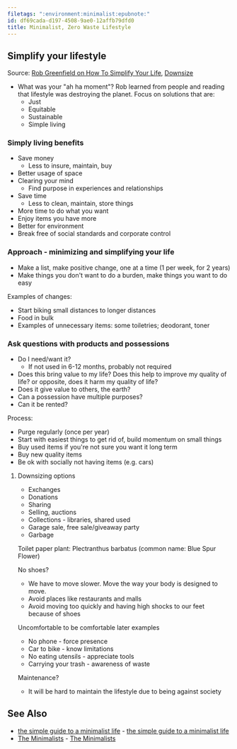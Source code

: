 ```yaml
---
filetags: ":environment:minimalist:epubnote:"
id: df69cada-d197-4508-9ae0-12affb79dfd0
title: Minimalist, Zero Waste Lifestyle
---
```


## Simplify your lifestyle

Source: [Rob Greenfield on How To Simplify Your
Life](https://www.youtube.com/watch?v=KgcFxfL3MOc),
[Downsize](https://www.robgreenfield.md/downsize/)

- What was your "ah ha moment"? Rob learned from people and reading that
  lifestyle was destroying the planet. Focus on solutions that are:
  - Just
  - Equitable
  - Sustainable
  - Simple living

### Simply living benefits

- Save money
  - Less to insure, maintain, buy
- Better usage of space
- Clearing your mind
  - Find purpose in experiences and relationships
- Save time
  - Less to clean, maintain, store things
- More time to do what you want
- Enjoy items you have more
- Better for environment
- Break free of social standards and corporate control

### Approach - minimizing and simplifying your life

- Make a list, make positive change, one at a time (1 per week, for 2
  years)
- Make things you don't want to do a burden, make things you want to do
  easy

Examples of changes:

- Start biking small distances to longer distances
- Food in bulk
- Examples of unnecessary items: some toiletries; deodorant, toner

### Ask questions with products and possessions

- Do I need/want it?
  - If not used in 6-12 months, probably not required
- Does this bring value to my life? Does this help to improve my quality
  of life? or opposite, does it harm my quality of life?
- Does it give value to others, the earth?
- Can a possession have multiple purposes?
- Can it be rented?

Process:

- Purge regularly (once per year)
- Start with easiest things to get rid of, build momentum on small
  things
- Buy used items if you're not sure you want it long term
- Buy new quality items
- Be ok with socially not having items (e.g. cars)

1.  Downsizing options

    - Exchanges
    - Donations
    - Sharing
    - Selling, auctions
    - Collections - libraries, shared used
    - Garage sale, free sale/giveaway party
    - Garbage

    Toilet paper plant: Plectranthus barbatus (common name: Blue Spur
    Flower)

    No shoes?

    - We have to move slower. Move the way your body is designed to
      move.
    - Avoid places like restaurants and malls
    - Avoid moving too quickly and having high shocks to our feet
      because of shoes

    Uncomfortable to be comfortable later examples

    - No phone - force presence
    - Car to bike - know limitations
    - No eating utensils - appreciate tools
    - Carrying your trash - awareness of waste

    Maintenance?

    - It will be hard to maintain the lifestyle due to being against
      society

## See Also

- [the simple guide to a minimalist
  life](158-Psychology-Applied-Environment-Minimalist-Lifestyle-Simple-Guide.md) -
  [the simple guide to a minimalist
  life](id:170ccdb8-73b1-4edd-aa09-f61e86a075f6)
- [The
  Minimalists](158-Psychology-Applied-Environment-Minimalist-The-Minimalists.md) -
  [The Minimalists](id:5b72e98e-c259-4375-9f23-eb7bc6deffeb)
